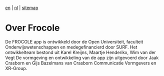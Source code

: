 [en](\en\about) | [nl](\nl\about) | [sitemap](\nl\sitemap)

# Over Frocole

De FROCOLE app is ontwikkeld door de Open Universiteit, faculteit Onderwijswetenschappen en medegefinancierd door SURF. Het ontwikkelteam bestond uit Karel Kreijns, Maartje Henderikx, Wim van der Vegt De vormgeving en ontwikkeling van de app zijn uitgevoerd door Jaak Crasborn en Gijs Bazelmans van Crasborn Communicatie Vormgevers en XR-Group.

